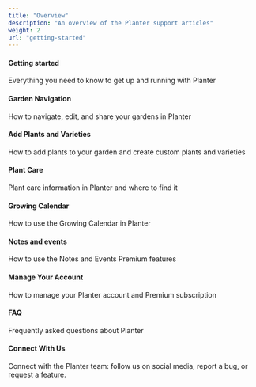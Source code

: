 ```yaml
---
title: "Overview"
description: "An overview of the Planter support articles"
weight: 2
url: "getting-started"
---
```


#### Getting started

Everything you need to know to get up and running with Planter

#### Garden Navigation

How to navigate, edit, and share your gardens in Planter

#### Add Plants and Varieties

How to add plants to your garden and create custom plants and varieties

#### Plant Care

Plant care information in Planter and where to find it

#### Growing Calendar

How to use the Growing Calendar in Planter

#### Notes and events

How to use the Notes and Events Premium features

#### Manage Your Account

How to manage your Planter account and Premium subscription

#### FAQ

Frequently asked questions about Planter

#### Connect With Us

Connect with the Planter team: follow us on social media, report a bug, or request a feature.
